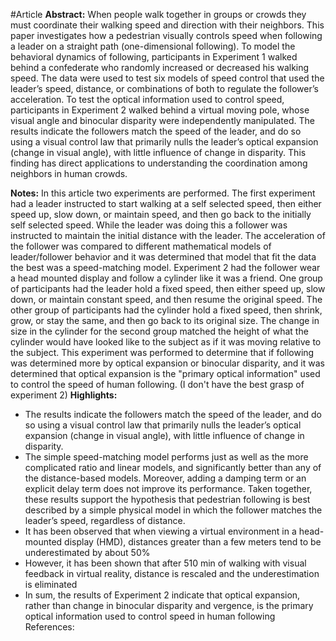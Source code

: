 #Article 
**Abstract:**
	When people walk together in groups or crowds they must coordinate their walking speed and direction with their neighbors. This paper investigates how a pedestrian visually controls speed when following a leader on a straight path (one-dimensional following). To model the behavioral dynamics of following, participants in Experiment 1 walked behind a confederate who randomly increased or decreased his walking speed. The data were used to test six models of speed control that used the leader’s speed, distance, or combinations of both to regulate the follower’s acceleration. To test the optical information used to control speed, participants in Experiment 2 walked behind a virtual moving pole, whose visual angle and binocular disparity were independently manipulated. The results indicate the followers match the speed of the leader, and do so using a visual control law that primarily nulls the leader’s optical expansion (change in visual angle), with little influence of change in disparity. This finding has direct applications to understanding the coordination among neighbors in human crowds.

**Notes:**
	In this article two experiments are performed. The first experiment had a leader instructed to start walking at a self selected speed, then either speed up, slow down, or maintain speed, and then go back to the initially self selected speed. While the leader was doing this a follower was instructed to maintain the initial distance with the leader. The acceleration of the follower was compared to different mathematical models of leader/follower behavior and it was determined that model that fit the data the best was a speed-matching model.  Experiment 2 had the follower wear a head mounted display and follow a cylinder like it was a friend. One group of participants had the leader hold a fixed speed, then either speed up, slow down, or maintain constant speed, and then resume the original speed. The other group of participants had the cylinder hold a fixed speed, then shrink, grow, or stay the same, and then go back to its original size. The change in size in the cylinder for the second group matched the height of what the cylinder would have looked like to the subject as if it was moving relative to the subject. This experiment was performed to determine that if following was determined more by optical expansion or binocular disparity, and it was determined that optical expansion is the "primary optical information" used to control the speed of human following. (I don't have the best grasp of experiment 2)
**Highlights:**
- The results indicate the followers match the speed of the leader, and do so using a visual control law that primarily nulls the leader’s optical expansion (change in visual angle), with little influence of change in disparity.
- The simple speed-matching model performs just as well as the more complicated ratio and linear models, and significantly better than any of the distance-based models. Moreover, adding a damping term or an explicit delay term does not improve its performance. Taken together, these results support the hypothesis that pedestrian following is best described by a simple physical model in which the follower matches the leader’s speed, regardless of distance.
- It has been observed that when viewing a virtual environment in a head-mounted display (HMD), distances greater than a few meters tend to be underestimated by about 50%
- However, it has been shown that after 510 min of walking with visual feedback in virtual reality, distance is rescaled and the underestimation is eliminated
- In sum, the results of Experiment 2 indicate that optical expansion, rather than change in binocular disparity and vergence, is the primary optical information used to control speed in human following
References:
